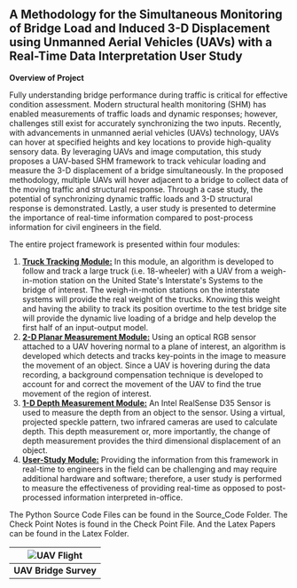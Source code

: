 ## **A Methodology for the Simultaneous Monitoring of Bridge Load and Induced 3-D Displacement using Unmanned Aerial Vehicles (UAVs) with a Real-Time Data Interpretation User Study**

**Overview of Project**

Fully understanding bridge performance during traffic is critical for effective condition assessment. 
Modern structural health monitoring (SHM) has enabled measurements of traffic loads and dynamic responses; 
however, challenges still exist for accurately synchronizing the two inputs. 
Recently, with advancements in unmanned aerial vehicles (UAVs) technology, 
UAVs can hover at specified heights and key locations to provide high-quality sensory data. 
By leveraging UAVs and image computation, this study proposes a UAV-based SHM framework to track vehicular loading and measure the 3-D displacement of 
a bridge simultaneously.
 In the proposed methodology, multiple UAVs will hover adjacent to a bridge to collect data of the moving traffic and structural response. 
Through a case study, the potential of synchronizing dynamic traffic loads and 3-D structural response is demonstrated. 
Lastly, a user study is presented to determine the importance of real-time information compared to post-process information for civil engineers in the field. 

The entire project framework is presented within four modules:

  1. [**Truck Tracking Module:**](https://cs.colostate.edu/~bjperry/index.html#/module-1 "Module 1") In this module, an algorithm is developed to follow and track a large truck (i.e. 18-wheeler) with a UAV from a weigh-in-motion station on the United State's Interstate's Systems to the bridge of interest. The weigh-in-motion stations on the interstate systems will provide the real weight of the trucks. Knowing this weight and having the ability to track its position overtime to the test bridge site will provide the dynamic live loading of a bridge and help develop the first half of an input-output model.
  2. [**2-D Planar Measurement Module:**](https://cs.colostate.edu/~bjperry/index.html#/module-2 "Module 2") Using an optical RGB sensor attached to a UAV hovering normal to a plane of interest, an algorithm is developed which detects and tracks key-points in the image to measure the movement of an object. Since a UAV is hovering during the data recording, a background compensation technique is developed to account for and correct the movement of the UAV to find the true movement of the region of interest. 
  3. [**1-D Depth Measurement Module:**](https://cs.colostate.edu/~bjperry/index.html#/module-3 "Module 3") An Intel RealSense D35 Sensor is used to measure the depth from an object to the sensor. Using a virtual, projected speckle pattern, two infrared cameras are used to calculate depth. This depth measurement or, more importantly, the change of depth measurement provides the third dimensional displacement of an object.
  4. [**User-Study Module:**](https://cs.colostate.edu/~bjperry/index.html#/module-4 "Module 4") Providing the information from this framework in real-time to engineers in the field can be challenging and may require additional hardware and software; therefore, a user study is performed to measure the effectiveness of providing real-time as opposed to post-processed information interpreted in-office. 

The Python Source Code Files can be found in the Source_Code Folder.
The Check Point Notes is found in the Check Point File.
And the Latex Papers can be found in the Latex Folder.

| ![UAV Flight](images/IMG_2576.jpg "UAV Surveying a Bridge") |
|:--:|
| **UAV Bridge Survey** |
